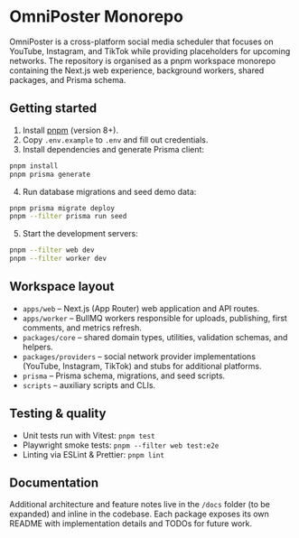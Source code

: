 # OmniPoster Monorepo

OmniPoster is a cross-platform social media scheduler that focuses on YouTube, Instagram, and TikTok while providing placeholders for upcoming networks. The repository is organised as a pnpm workspace monorepo containing the Next.js web experience, background workers, shared packages, and Prisma schema.

## Getting started

1. Install [pnpm](https://pnpm.io/installation) (version 8+).
2. Copy `.env.example` to `.env` and fill out credentials.
3. Install dependencies and generate Prisma client:

```bash
pnpm install
pnpm prisma generate
```

4. Run database migrations and seed demo data:

```bash
pnpm prisma migrate deploy
pnpm --filter prisma run seed
```

5. Start the development servers:

```bash
pnpm --filter web dev
pnpm --filter worker dev
```

## Workspace layout

- `apps/web` – Next.js (App Router) web application and API routes.
- `apps/worker` – BullMQ workers responsible for uploads, publishing, first comments, and metrics refresh.
- `packages/core` – shared domain types, utilities, validation schemas, and helpers.
- `packages/providers` – social network provider implementations (YouTube, Instagram, TikTok) and stubs for additional platforms.
- `prisma` – Prisma schema, migrations, and seed scripts.
- `scripts` – auxiliary scripts and CLIs.

## Testing & quality

- Unit tests run with Vitest: `pnpm test`
- Playwright smoke tests: `pnpm --filter web test:e2e`
- Linting via ESLint & Prettier: `pnpm lint`

## Documentation

Additional architecture and feature notes live in the `/docs` folder (to be expanded) and inline in the codebase. Each package exposes its own README with implementation details and TODOs for future work.
